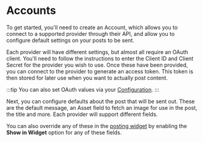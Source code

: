 # Accounts
To get started, you'll need to create an Account, which allows you to connect to a supported provider through their API, and allow you to configure default settings on your posts to be sent.

Each provider will have different settings, but almost all require an OAuth client. You'll need to follow the instructions to enter the Client ID and Client Secret for the provider you wish to use. Once these have been provided, you can connect to the provider to generate an access token. This token is then stored for later use when you want to actually post content.

:::tip
You can also set OAuth values via your [Configuration](docs:get-started/configuration).
:::

Next, you can configure defaults about the post that will be sent out. These are the default message, an Asset field to fetch an image for use in the post, the title and more. Each provider will support different fields.

You can also override any of these in the [posting widget](docs:feature-tour/entry-widget) by enabling the **Show in Widget** option for any of these fields.